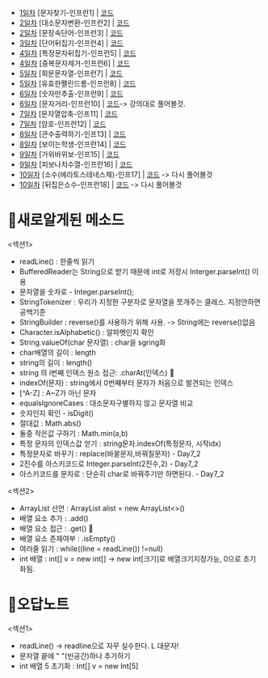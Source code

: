 * [1일차](Day1) [문자찾기-인프런1] | [코드](/2301/Day01) 
* [2일차](Day2_1) [대소문자변환-인프런2] | [코드](/2301/Day02_1) 
* [2일차](Day2_2) [문장속단어-인프런3] | [코드](/2301/Day02_2) 
* [3일차](Day3) [단어뒤집기-인프런4] | [코드](/2301/Day03) 
* [4일차](Day4_1) [특정문자뒤집기-인프런5] | [코드](/2301/Day04_1) 
* [4일차](Day4_2) [중복문자제거-인프런6] | [코드](/2301/Day04_2) 
* [5일차](Day5_1) [회문문자열-인프런7] | [코드](/2301/Day05_1) 
* [5일차](Day5_2) [유효한팰린드롬-인프런8] | [코드](/2301/Day05_2) 
* [6일차](Day6_1) [숫자만추출-인프런9] | [코드](/2301/Day06_1) 
* [6일차](Day6_2) [문자거리-인프런10] | [코드](/2301/Day06_2)-> 강의대로 풀어볼것.
* [7일차](Day7_1) [문자열압축-인프11] | [코드](/2301/Day07_1) 
* [7일차](Day7_2) [암호-인프런12] | [코드](/2301/Day07_2)
* [8일차](Day8_1) [큰수출력하기-인프13] | [코드](/2301/Day08_1) 
* [8일차](Day8_2) [보이는학생-인프런14] | [코드](/2301/Day08_2)
* [9일차](Day9_1) [가위바위보-인프15] | [코드](/2301/Day09_1) 
* [9일차](Day9_2) [피보나치수열-인프런16] | [코드](/2301/Day09_2)
* [10일차](Day10_1) [소수(에라토스테네스체)-인프17] | [코드](/2301/Day10_1) -> 다시 풀어볼것
* [10일차](Day10_2) [뒤집은소수-인프런18] | [코드](/2301/Day10_2) -> 다시 풀어볼것

# 🍭새로알게된 메소드
<섹션1>
* readLine() : 한줄씩 읽기
* BufferedReader는 String으로 받기 때문에 int로 저장시 Interger.parseInt() 이용
* 문자열을 숫자로 - Integer.parseInt();
* StringTokenizer : 우리가 지정한 구분자로 문자열을 쪼개주는 클래스. 지정안하면 공백기준
* StringBuilder : reverse()를 사용하기 위해 사용. -> String에는 reverse()없음
* Character.isAlphabetic() : 알파벳인지 확인
* String.valueOf(char 문자열) : char을 sgring화
* char배열의 길이 : length
* string의 길이 : length()
* string 의 i번째 인덱스 원소 접근: .charAt(인덱스) 🌟
* indexOf(문자) : string에서 0번째부터 문자가 처음으로 발견되는 인덱스
* [^A-Z] : A~Z가 아닌 문자
* equalsIgnoreCases : 대소문자구별하지 않고 문자열 비교
* 숫자인지 확인 - isDigit()
* 절대값 : Math.abs()
* 둘중 작은값 구하기 : Math.min(a,b)
* 특정 문자의 인덱스값 얻기 : string문자.indexOf(특정문자, 시작idx)
* 특정문자로 바꾸기 : replace(바꿀문자,바꿔질문자) - Day7_2
* 2진수를 아스키코드로 Integer.parseInt(2진수,2) - Day7_2
* 아스키코드를 문자로 : 단순히 char로 바꿔주기만 하면된다. - Day7_2

<섹션2>
* ArrayList 선언 :  ArrayList<Integer> alist = new ArrayList<>()
* 배열 요소 추가 : .add()
* 배열 요소 접근 : .get() 🌟
* 배열 요소 존재여부 : .isEmpty()
* 여러줄 읽기 : while((line = readLine()) !=null)
* int 배열 : int[] v = new int[] -> new int[크기]로 배열크기지정가능, 0으로 초기화됨. 

# 🐳오답노트
<섹션1>
* readLine() -> readline으로 자꾸 실수한다. L 대문자!
* 문자열 끝에 " "(빈공간)하나 추가하기 
* int 배열 5 초기화 : Int[] v = new Int[5]
